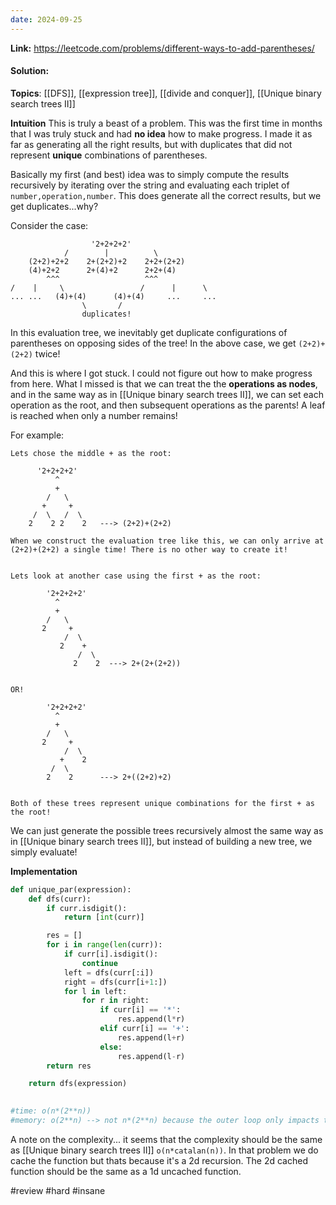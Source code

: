```yaml
---
date: 2024-09-25
---
```

**Link:** https://leetcode.com/problems/different-ways-to-add-parentheses/
#### Solution:

**Topics**: [[DFS]], [[expression tree]], [[divide and conquer]], [[Unique binary search trees II]]

**Intuition**
This is truly a beast of a problem. This was the first time in months that I was truly stuck and had **no idea** how to make progress. I made it as far as generating all the right results, but with duplicates that did not represent **unique** combinations of parentheses. 

Basically my first (and best) idea was to simply compute the results recursively by iterating over the string and evaluating each triplet of `number,operation,number`. This does generate all the correct results, but we get duplicates...why?

Consider the case:
```
                  '2+2+2+2'
            /        |          \                           
    (2+2)+2+2    2+(2+2)+2    2+2+(2+2)                         
    (4)+2+2      2+(4)+2      2+2+(4)
        ^^^                   ^^^ 
/    |     \                 /      |      \
... ...   (4)+(4)      (4)+(4)     ...     ... 
                \       /
                duplicates!
``` 

In this evaluation tree, we inevitably get duplicate configurations of parentheses on opposing sides of the tree! In the above case, we get `(2+2)+(2+2)` twice! 

And this is where I got stuck. I could not figure out how to make progress from here. What I missed is that we can treat the the **operations as nodes**, and in the same way as in [[Unique binary search trees II]], we can set each operation as the root, and then subsequent operations as the parents! A leaf is reached when only a number remains! 

For example:
```
Lets chose the middle + as the root:

	  '2+2+2+2'       
		  ^
		  +	
		/   \
       +     +
     /  \   /  \
    2    2 2    2   ---> (2+2)+(2+2)

When we construct the evaluation tree like this, we can only arrive at (2+2)+(2+2) a single time! There is no other way to create it!


Lets look at another case using the first + as the root:

        '2+2+2+2'           
		  ^
		  +	
		/   \
       2     +
            /  \
           2    +
               /  \
              2    2  ---> 2+(2+(2+2))


OR!

        '2+2+2+2'           
		  ^
		  +	
		/   \
       2     +
            /  \
           +    2
         /  \
        2    2      ---> 2+((2+2)+2)


Both of these trees represent unique combinations for the first + as the root!
```

We can just generate the possible trees recursively almost the same way as in [[Unique binary search trees II]], but instead of building a new tree, we simply evaluate!

**Implementation**
```python
def unique_par(expression):
	def dfs(curr):
		if curr.isdigit():
			return [int(curr)]

		res = []
		for i in range(len(curr)):
			if curr[i].isdigit():
				continue
			left = dfs(curr[:i])
			right = dfs(curr[i+1:])
			for l in left:
				for r in right:
					if curr[i] == '*':
						res.append(l*r)
					elif curr[i] == '+':
						res.append(l+r)
					else:
						res.append(l-r)
		return res

	return dfs(expression)
				

#time: o(n*(2**n))
#memory: o(2**n) --> not n*(2**n) because the outer loop only impacts time. 
```

A note on the complexity... it seems that the complexity should be the same as [[Unique binary search trees II]] `o(n*catalan(n))`. In that problem we do cache the function but thats because it's a 2d recursion. The 2d cached function should be the same as a 1d uncached function. 

#review 
#hard 
#insane 


